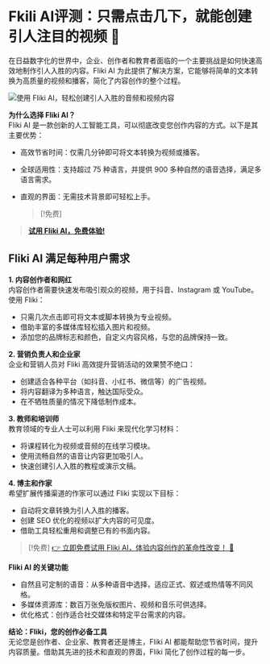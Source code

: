 # Fkili AI评测：只需点击几下，就能创建引人注目的视频 🚀  
在日益数字化的世界中，企业、创作者和教育者面临的一个主要挑战是如何快速高效地制作引人入胜的内容。Fliki AI 为此提供了解决方案，它能够将简单的文本转换为高质量的视频和播客，简化了内容创作的整个过程。

![使用 Fliki AI，轻松创建引人入胜的音频和视频内容](https://www.brookergroup.com/wp-content/uploads/2023/06/Fliki-logo-AI-300x90.png)

**为什么选择 Fliki AI？**  
Fliki AI 是一款创新的人工智能工具，可以彻底改变您创作内容的方式。以下是其主要优势：

- 高效节省时间：仅需几分钟即可将文本转换为视频或播客。
- 全球适用性：支持超过 75 种语言，并提供 900 多种自然的语音选择，满足多语言需求。
- 直观的界面：无需技术背景即可轻松上手。

  > [!免费]
> [**试用 Fliki AI，免费体验!**](https://fliki.ai/?via=vulgaria)

## Fliki AI 满足每种用户需求

**1. 内容创作者和网红**  
内容创作者需要快速发布吸引观众的视频，用于抖音、Instagram 或 YouTube。使用 Fliki：

- 只需几次点击即可将文本或脚本转换为专业视频。
- 借助丰富的多媒体库轻松插入图片和视频。
- 添加您的品牌标志和颜色，自定义内容风格，与您的品牌保持一致。

**2. 营销负责人和企业家**  
企业和营销人员对 Fliki 高效提升营销活动的效果赞不绝口：

- 创建适合各种平台（如抖音、小红书、微信等）的广告视频。
- 将内容翻译为多种语言，触达国际受众。
- 在不牺牲质量的情况下降低制作成本。

**3. 教师和培训师**  
教育领域的专业人士可以利用 Fliki 来现代化学习材料：

- 将课程转化为视频或音频的在线学习模块。
- 使用流畅自然的语音让内容更加吸引人。
- 快速创建引人入胜的教程或演示文稿。

**4. 博主和作家**  
希望扩展传播渠道的作家可以通过 Fliki 实现以下目标：

- 自动将文章转换为引人入胜的播客。
- 创建 SEO 优化的视频以扩大内容的可见度。
- 借助工具轻松重用和调整已有的书面内容。

 > [!免费]
 > [👉 立即免费试用 Fliki AI，体验内容创作的革命性改变！ 🌟](https://fliki.ai/?via=vulgaria)

**Fliki AI 的关键功能**  
- 自然且可定制的语音：从多种语音中选择，适应正式、叙述或热情等不同风格。
- 多媒体资源库：数百万张免版权图片、视频和音乐可供选择。
- 优化格式：创作适合社交媒体和特定平台需求的内容。

**结论：Fliki，您的创作必备工具**  
无论您是创作者、企业家、教育者还是博主，Fliki AI 都能帮助您节省时间，提升内容质量。借助其先进的技术和直观的界面，Fliki 简化了创作过程的每一步。


